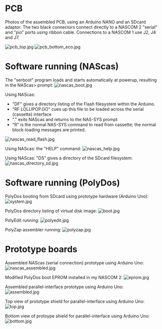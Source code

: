 # PCB

Photos of the assembled PCB, using an Arduino NANO and an SDcard adaptor. The two black connectors connect directly to a  NASCOM 2 "serial" and "pio" ports using ribbon cable. Connections to a NASCOM 1 use J2, J4 and J7.

![pcb_top.jpg](pcb_top.jpg?raw=true "Top view of assembled REV-A PCB")
![pcb_bottom_eco.jpg](pcb_bottom_eco.jpg?raw=true "Bottom view of assembled REV-A PCB, showing ECO wires")


# Software running (NAScas)

The "serboot" program loads and starts automatically at powerup, resulting in the NAScas> prompt:
![nascas_boot.jpg](nascas_boot.jpg?raw=true "serboot loading to the NAScas prompt")

Using NAScas:
* "DF" gives a directory listing of the Flash filesystem within the Arduino.
* "RF LOLLIPOP.GO" cues up this file to be loaded across the serial (cassette) interface
* "." exits NAScas and returns to the NAS-SYS prompt
* "R" is the normal NAS-SYS command to read from cassette; the normal block-loading messages are printed.

![nascas_read_flash.jpg](nascas_read_flash.jpg?raw=true "Reading a file from Flash")

Using NAScas: the "HELP" command:
![nascas_help.jpg](nascas_help.jpg?raw=true "Output from NAScas help command")

Using NAScas: "DS" gives a directory of the SDcard filesystem:
![nascas_directory_sd.jpg](nascas_directory_sd.jpg?raw=true "Output from the NAScas DF (directory flash) command")



# Software running (PolyDos)

PolyDos booting from SDcard using prototype hardware (Arduino Uno):
![system.jpg](system.jpg?raw=true "PolyDos booting")

PolyDos directory listing of virtual disk image:
![boot.jpg](boot.jpg?raw=true "PolyDos directory listing")

PolyEdit running:
![polyedit.jpg](polyedit.jpg?raw=true "PolyEdit running")

PolyZap assembler running:
![polyzap.jpg](polyzap.jpg?raw=true "PolyZap running")



# Prototype boards

Assembled NAScas (serial connection) prototype using Arduino Uno:
![nascas_assembled.jpg](nascas_assembled.jpg?raw=true "NAScas prototype")

Modified PolyDos boot EPROM installed in my NASCOM 2:
![eprom.jpg](eprom.jpg?raw=true "PolyDos boot EPROM")

Assembled parallel-interface prototype using Arduino Uno:
![assembled.jpg](assembled.jpg?raw=true "Assembled parallel-interface adaptor")


Top view of prototype shield for parallel-interface using Arduino Uno:
![top.jpg](top.jpg?raw=true "Top view of prototype shield")

Bottom view of protoype shield for parallel-interface using Arduino Uno:
![bottom.jpg](bottom.jpg?raw=true "Bottom view of prototype shield")




